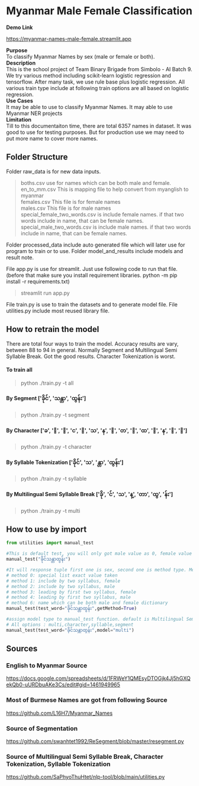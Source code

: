 # **Myanmar Male Female Classification**

**Demo Link**  
  
https://myanmar-names-male-female.streamlit.app


**Purpose**  
To classify Myanmar Names by sex (male or female or both).  
**Description**  
This is the school project of Team Binary Brigade from Simbolo - AI Batch 9. We try various method including scikit-learn logistic regression and tensorflow. After many task, we use rule base plus logistic regression. All various train type include at following train options are all based on logistic regression.  
**Use Cases**  
It may be able to use to classify Myanmar Names. It may able to use Myanmar NER projects  
**Limitation**  
Till to this documentaiton time, there are total 6357 names in dataset. It was good to use for testing purposes. But for production use we may need to put more name to cover more names.  

## **Folder Structure**

Folder raw_data is for new data inputs.  
> boths.csv use for names which can be both male and female.  
> en_to_mm.csv This is mapping file to help convert from myanglish to myanmar  
> females.csv This file is for female names  
> males.csv This file is for male names  
> special_female_two_words.csv is include female names. if that two words include in name, that can be female names.  
> special_male_two_words.csv is include male names. if that two words include in name, that can be female names.  

Folder processed_data include auto generated file which will later use for program to train or to use.
Folder model_and_results include models and result note.

File app.py is use for streamlit. Just use following code to run that file.  
(before that make sure you install requirement libraries. python -m pip install -r requirements.txt)
>streamlit run app.py

File train.py is use to train the datasets and to generate model file.
File utilities.py include most reused library file.

## **How to retrain the model**

There are total four ways to train the model. Accuracy results are vary, between 88 to 94 in general. Normally Segment and Multilingual Semi Syllable Break. Got the good results. Character Tokenization is worst. 

#### To train all

> python ./train.py -t all

#### By Segment ['ခိုင်', 'သန္တာ', 'ထွန်း']

> python ./train.py -t segment

#### By Character ['ခ', 'ိ', 'ု', 'င', '်', 'သ', 'န', '္', 'တ', 'ာ', 'ထ', 'ွ', 'န', '်', 'း']

> python ./train.py -t character

#### By Syllable Tokenization ['ခိုင်', 'သ', 'န္တာ', 'ထွန်း']

> python ./train.py -t syllable

#### By Multilingual Semi Syllable Break ['ခို', 'င်', 'သ', 'န္', 'တာ', 'ထွ', 'န်း']

> python ./train.py -t multi

## **How to use by import**

```python
from utilities import manual_test

#This is default test, you will only got male value as 0, female value as 1, both is 0.5
manual_test("ခိုင်သန္တာထွန်း")

#It will response tuple first one is sex, second one is method type. Method 0,1,2,3,4,6 is rule base, 5 is from model
# method 0: special list exact value taken
# method 1: include by two syllabus, female
# method 2: include by two syllabus, male
# method 3: leading by first two syllabus, female
# method 4: leading by first two syllabus, male
# method 6: name which can be both male and female dictionary
manual_test(test_word="ခိုင်သန္တာထွန်း",getMethod=True)

#assign model type to manual_test function. default is Multilingual Semi Syllable Break
# All options : multi,character,syllable,segment
manual_test(test_word="ခိုင်သန္တာထွန်း",model="multi")

```

## **Sources**

### English to Myanmar Source
https://docs.google.com/spreadsheets/d/1FRWeY1QMEsyDTOGjk4Jj5hGXQekQb0-uURDbuAKe3Cs/edit#gid=1461949965

### Most of Burmese Names are got from following Source
https://github.com/L16H7/Myanmar_Names

### Source of Segmentation
https://github.com/swanhtet1992/ReSegment/blob/master/resegment.py

### Source of Multilingual Semi Syllable Break, Character Tokenization, Syllable Tokenization
https://github.com/SaPhyoThuHtet/nlp-tool/blob/main/utilities.py